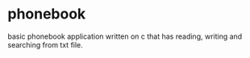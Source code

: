 # phonebook
 
basic phonebook application written on c that has reading, writing and searching from txt file.
